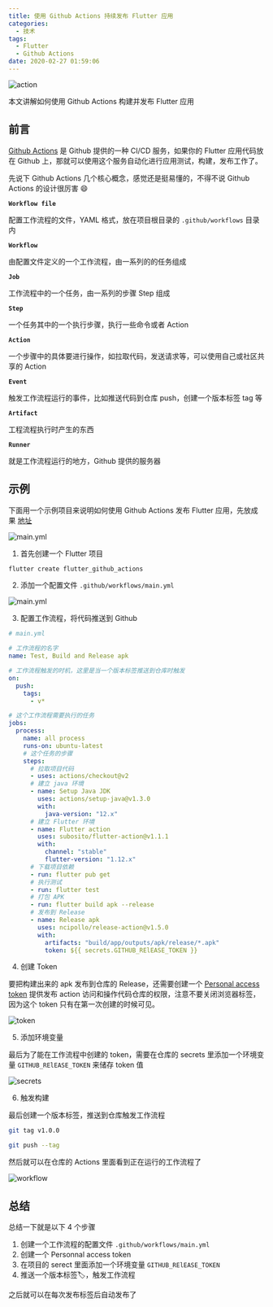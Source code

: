 ```yaml
---
title: 使用 Github Actions 持续发布 Flutter 应用
categories:
  - 技术
tags:
  - Flutter
  - Github Actions
date: 2020-02-27 01:59:06
---
```


![action](./images/flutter-action-sm.jpg)

本文讲解如何使用 Github Actions 构建并发布 Flutter 应用

<!--more-->

## 前言

[Github Actions](https://help.github.com/en/actions) 是 Github 提供的一种 CI/CD 服务，如果你的 Flutter 应用代码放在 Github 上，那就可以使用这个服务自动化进行应用测试，构建，发布工作了。


先说下 Github Actions 几个核心概念，感觉还是挺易懂的，不得不说 Github Actions 的设计很厉害 😄

**`Workflow file`**

配置工作流程的文件，YAML 格式，放在项目根目录的 `.github/workflows` 目录内

**`Workflow`**

由配置文件定义的一个工作流程，由一系列的的任务组成

**`Job`**

工作流程中的一个任务，由一系列的步骤 Step 组成

**`Step`**

一个任务其中的一个执行步骤，执行一些命令或者 Action

**`Action`**

一个步骤中的具体要进行操作，如拉取代码，发送请求等，可以使用自己或社区共享的 Action

**`Event`**

触发工作流程运行的事件，比如推送代码到仓库 push，创建一个版本标签 tag 等

**`Artifact`**

工程流程执行时产生的东西

**`Runner`**

就是工作流程运行的地方，Github 提供的服务器


## 示例

下面用一个示例项目来说明如何使用 Github Actions 发布 Flutter 应用，先放成果 [地址](https://github.com/xrr2016/flutter-github-gitlab/releases)

![main.yml](./images/flutter-release.jpg)

1. 首先创建一个 Flutter 项目

```sh
flutter create flutter_github_actions
```

2. 添加一个配置文件 `.github/workflows/main.yml`

![main.yml](./images/main-yml.jpg)

3. 配置工作流程，将代码推送到 Github

```yml
# main.yml

# 工作流程的名字
name: Test, Build and Release apk

# 工作流程触发的时机，这里是当一个版本标签推送到仓库时触发
on:
  push:
    tags:
      - v*

# 这个工作流程需要执行的任务
jobs:
  process:
    name: all process
    runs-on: ubuntu-latest
    # 这个任务的步骤
    steps:
      # 拉取项目代码
      - uses: actions/checkout@v2
      # 建立 java 环境
      - name: Setup Java JDK
        uses: actions/setup-java@v1.3.0
        with:
          java-version: "12.x"
      # 建立 Flutter 环境
      - name: Flutter action
        uses: subosito/flutter-action@v1.1.1
        with:
          channel: "stable"
          flutter-version: "1.12.x"
      # 下载项目依赖
      - run: flutter pub get
      # 执行测试
      - run: flutter test
      # 打包 APK
      - run: flutter build apk --release
      # 发布到 Release
      - name: Release apk
        uses: ncipollo/release-action@v1.5.0
        with:
          artifacts: "build/app/outputs/apk/release/*.apk"
          token: ${{ secrets.GITHUB_RElEASE_TOKEN }}

```


4. 创建 Token

要把构建出来的 apk 发布到仓库的 Release，还需要创建一个  [Personal access token](https://github.com/settings/tokens) 提供发布 action 访问和操作代码仓库的权限，注意不要关闭浏览器标签，因为这个 token 只有在第一次创建的时候可见。

![token](./images/flutter-gtihub-token.jpg)

5. 添加环境变量

最后为了能在工作流程中创建的 token，需要在仓库的 secrets 里添加一个环境变量 `GITHUB_RElEASE_TOKEN` 来储存 token 值

![secrets](./images/github-secrets.jpg)

6. 触发构建

最后创建一个版本标签，推送到仓库触发工作流程

```sh
git tag v1.0.0

git push --tag
```

然后就可以在仓库的 Actions 里面看到正在运行的工作流程了

![workflow](./images/github-workflow.jpg)


## 总结

总结一下就是以下 4 个步骤

1. 创建一个工作流程的配置文件 `.github/workflows/main.yml`
2. 创建一个 Personnal access token
3. 在项目的 serect 里面添加一个环境变量 `GITHUB_RElEASE_TOKEN`
4. 推送一个版本标签🏷️，触发工作流程

之后就可以在每次发布标签后自动发布了

